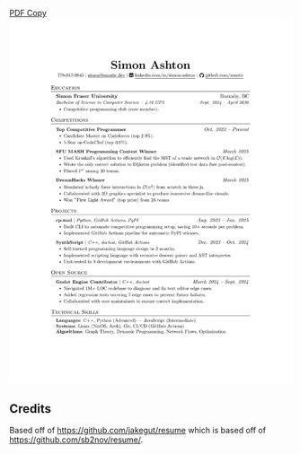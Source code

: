 [PDF Copy](resume.pdf) 
![PNG copy of my resume](resume.png) 

## Credits
Based off of https://github.com/jakegut/resume which is based off of https://github.com/sb2nov/resume/.
